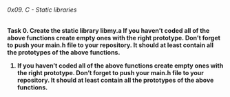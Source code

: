 <h6>			0x09. C - Static libraries

<h4> Task 
0. Create the static library libmy.a
If you haven’t coded all of the above functions create empty ones with the right prototype.
Don’t forget to push your main.h file to your repository. It should at least contain all the prototypes of the above functions.

1. If you haven’t coded all of the above functions create empty ones with the right prototype.
Don’t forget to push your main.h file to your repository. It should at least contain all the prototypes of the above functions.
